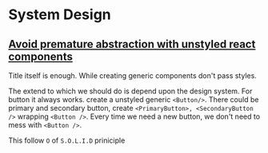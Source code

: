 # System Design

## [Avoid premature abstraction with unstyled react components](https://buildui.com/posts/avoiding-premature-abstraction-with-unstyled-react-components)
Title itself is enough. While creating generic components don't pass styles.  

The extend to which we should do is depend upon the design system. For button it always works.
create a unstyled generic `<Button/>`. There could be primary and secondary button, create `<PrimaryButton>, <SecondaryButton />` wrapping `<Button />`.
Every time we need a new button, we don't need to mess with `<Button />`.   

This follow `O` of `S.O.L.I.D` priniciple
